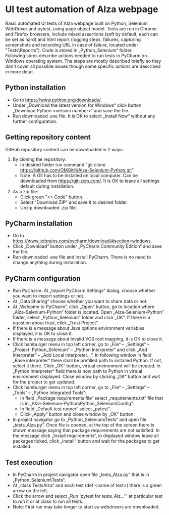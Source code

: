 # UI test automation of Alza webpage
Basic automated UI tests of Alza webpage built on Python, Selenium WebDriver and pytest, using page object model. Tests are run in Chrome and Firefox browsers, include mixed assertions (soft by default, each can be set as hard) and html report (logging steps, failures, capturing screenshots and recording URL in case of failure, located under "Tests\Reports"). Code is stored in „Python_Selenium“ folder.\
Following steps describe actions needed to run tests in PyCharm on Windows operating system. The steps are mostly described briefly so they don't cover all possible issues though some specific actions are described in more detail.

## Python installation
- Go to https://www.python.org/downloads/.
- Under „Download the latest version for Windows“ click button „Download Python \<version number\>“ and save the file.
- Run downloaded .exe file. It is OK to select „Install Now“ without any further configuration.

## Getting repository content
GitHub repository content can be downloaded in 2 ways:
1) By cloning the repository:
   - In desired folder run command "git clone https://github.com/OMGitH/Alza-Selenium-Python.git".
   - Note: A Git has to be installed on local computer. Can be downloaded from https://git-scm.com/. It is OK to leave all settings default during installation.
2) As a zip file:
   - Click green "\<\> Code" button.
   - Select "Download ZIP" and save it to desired folder.
   - Unzip downloaded .zip file.

## PyCharm installation
- Go to https://www.jetbrains.com/pycharm/download/#section=windows.
- Click „Download“ button under „PyCharm Community Edition“ and save the file.
- Run downloaded .exe file and install PyCharm. There is no need to change anything during installation.

## PyCharm configuration
- Run PyCharm. At „Import PyCharm Settings“ dialog, choose whether you want to import settings or not.
- At „Data Sharing“ choose whether you want to share data or not.
- At „Welcome to PyCharm“, click „Open“ button, go to location where „Alza-Selenium-Python“ folder is located. Open „Alza-Selenium-Python“ folder, select „Python_Selenium“ folder and click „OK“. If there is a question about trust, click „Trust Project“.
- If there is a message about Java options environment variables displayed, it is OK to close it.
- If there is a message about Invalid VCS root mapping, it is OK to close it.
- Click hamburger menu in top left corner, go to „File“ – „Settings“ – „Project: Python_Selenium“ – „Python Interpreter“ and click „Add Interpreter“ – „Add Local Interpreter...“. In following window in field „Base interpreter“ there shall be prefilled path to installed Python. If not, select it there. Click „OK“ button, virtual environment will be created. In „Python Interpreter“ field there is now path to Python in virtual environment displayed. Close window by clicking „OK“ button and wait for the project to get updated.
- Click hamburger menu in top left corner, go to „File“ – „Settings“ – „Tools“ – „Python Integrated Tools“:
   - In field „Package requirements file“ select „requirements.txt“ file that is in „Alza-Selenium-Python\Python_Selenium\Config“.
   - In field „Default test runner“ select „pytest“.
   - Click „Apply“ button and close window by „OK“ button.
- In project navigator go to „Python_Selenium\Tests“ and open file „tests_Alza.py“. Once file is opened, at the top of the screen there is shown message saying that package requirements are not satisfied. In the message click „Install requirements“, in displayed window leave all packages ticked, click „Install“ button and wait for the packages to get installed.

## Test execution
- In PyCharm in project navigator open file „tests_Alza.py“ that is in „Python_Selenium\Tests“.
- At „class TestsAlza“ and each test (def \<name of test\>) there is a green arrow on the left.
- Click the arrow and select „Run 'pytest for tests_Alz...'“ at particular test to run it or at class to run all tests.
- Note: First run may take longer to start as webdrivers are downloaded.
